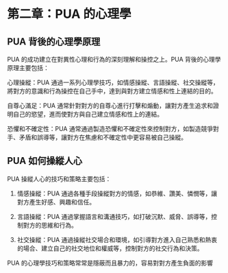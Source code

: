 # 第二章：PUA 的心理學

## PUA 背後的心理學原理

PUA 的成功建立在對異性心理和行為的深刻理解和操控之上。PUA 背後的心理學原理主要包括：

心理操縱：PUA 通過一系列心理學技巧，如情感操縱、言語操縱、社交操縱等，將對方的意識和行為操控在自己手中，達到與對方建立情感和性上連結的目的。

自尊心滿足：PUA 通常針對對方的自尊心進行打擊和煽動，讓對方產生追求和證明自己的慾望，進而使對方與自己建立情感和性上的連結。

恐懼和不確定性：PUA 通常通過製造恐懼和不確定性來控制對方，如製造競爭對手、矛盾和誤導等，讓對方在焦慮和不確定性中更容易被自己操縱。

## PUA 如何操縱人心

PUA 操縱人心的技巧和策略主要包括：

1. 情感操縱：PUA 通過各種手段操縱對方的情感，如恭維、讚美、憐憫等，讓對方產生好感、興趣和信任。

2. 言語操縱：PUA 通過掌握語言和溝通技巧，如打破沉默、威脅、誤導等，控制對方的思維和行為。

3. 社交操縱：PUA 通過操縱社交場合和環境，如引導對方進入自己熟悉和熱衷的場合、建立自己的社交地位和權威等，控制對方的社交行為和決策。

PUA 的心理學技巧和策略常常是隱蔽而且暴力的，容易對對方產生負面的影響